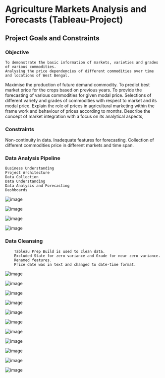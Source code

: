 # Agriculture Markets Analysis and Forecasts (Tableau-Project)

## Project Goals and Constraints

### Objective
    To demonstrate the basic information of markets, varieties and grades of various commodities. 
    Analysing the price dependencies of different commodities over time and locations of West Bengal.
Maximise the production of future demand commodity.
To predict best market price for the crops based on previous years.
To provide the forecasting of various commodities for given modal price. 
Selections of different variety and grades of commodities with respect to market and its modal price. 
Explain the role of prices in agricultural marketing within the frame work and behaviour of prices according to months.
Describe the concept of market integration with a focus on its analytical aspects,

### Constraints
Non-continuity in data. 
Inadequate features for forecasting.
Collection of different commodities price in different markets and time span.

### Data Analysis Pipeline
    Business Understanding
    Project Architecture
    Data Collection
    Data Understanding
    Data Analysis and Forecasting
    Dashboards 

![image](https://user-images.githubusercontent.com/88075268/148681791-a1e03a64-c184-4e42-af53-ebab1cf9cdc4.png)

![image](https://user-images.githubusercontent.com/88075268/148681884-aa8773f4-2527-43fa-b53b-e7395e6de251.png)

![image](https://user-images.githubusercontent.com/88075268/148681800-d6a5728b-d6b1-499b-b413-dbe166faeb7e.png)

![image](https://user-images.githubusercontent.com/88075268/148681835-75898a8e-65a7-4570-9bc7-e8f2c277371e.png)

### Data Cleansing
        Tableau Prep Build is used to clean data.
        Excluded State for zero variance and Grade for near zero variance.
        Renamed features.
        Price date was in text and changed to date-time format.

![image](https://user-images.githubusercontent.com/88075268/148681930-0797d8ac-6739-4ec2-986d-f9ae0422b782.png)

![image](https://user-images.githubusercontent.com/88075268/148681935-8dbd8460-563a-44e6-afe2-a3a820a539a6.png)

![image](https://user-images.githubusercontent.com/88075268/148681941-2796fbc4-8b27-4fbc-b7be-f22ec25aaa4b.png)

![image](https://user-images.githubusercontent.com/88075268/148681951-e96e515d-55ce-4cb2-bba0-02f3881fa261.png)

![image](https://user-images.githubusercontent.com/88075268/148681958-18ce0b41-42f5-4799-ace3-af0526a622d7.png)

![image](https://user-images.githubusercontent.com/88075268/148681965-2bc83e7c-07e1-411c-98ac-23098fc6e12d.png)

![image](https://user-images.githubusercontent.com/88075268/148681974-b2352971-eed8-4e70-8d80-8aaadc665c85.png)

![image](https://user-images.githubusercontent.com/88075268/148681980-bc142c8f-115e-424f-9cf5-d5d72d383a75.png)

![image](https://user-images.githubusercontent.com/88075268/148681990-87e299b5-48d6-4e4e-83f4-ec26e6c7fd01.png)

![image](https://user-images.githubusercontent.com/88075268/148682000-c902d041-9a41-46bd-bb15-9264e94abfd0.png)

![image](https://user-images.githubusercontent.com/88075268/148682023-39e3ad3e-c32d-4a91-8b43-0951290f6411.png)




